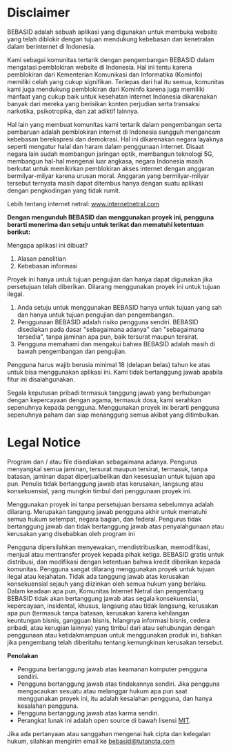# Disclaimer
BEBASID adalah sebuah aplikasi yang digunakan untuk membuka website yang telah diblokir dengan tujuan mendukung kebebasan dan kenetralan dalam berinternet di Indonesia.

Kami sebagai komunitas tertarik dengan pengembangan BEBASID dalam mengatasi pemblokiran website di Indonesia. Hal ini tentu karena pemblokiran dari Kementerian Komunikasi dan Informatika (Kominfo) memiliki celah yang cukup signifikan. Terlepas dari hal itu semua, komunitas kami juga mendukung pemblokiran dari Kominfo karena juga memiliki manfaat yang cukup baik untuk kesehatan internet Indonesia dikarenakan banyak dari mereka yang berisikan konten perjudian serta transaksi narkotika, psikotropika, dan zat adiktif lainnya.

Hal lain yang membuat komunitas kami tertarik dalam pengembangan serta pembaruan adalah pemblokiran internet di Indonesia sungguh mengancam kebebasan berekspresi dan demokrasi. Hal ini dikarenakan negara layaknya seperti mengatur halal dan haram dalam penggunaan internet. Disaat negara lain sudah membangun jaringan optik, membangun teknologi 5G, membangun hal-hal mengenai luar angkasa, negara Indonesia masih berkutat untuk memikirkan pemblokiran akses internet dengan anggaran bermilyar-milyar karena urusan moral. Anggaran yang bermilyar-milyar tersebut ternyata masih dapat ditembus hanya dengan suatu aplikasi dengan pengkodingan yang tidak rumit.

Lebih tentang internet netral: www.internetnetral.com

**Dengan mengunduh BEBASID dan menggunakan proyek ini, pengguna berarti menerima dan setuju untuk terikat dan mematuhi ketentuan berikut:**

Mengapa aplikasi ini dibuat?
1. Alasan penelitian
2. Kebebasan informasi

Proyek ini hanya untuk tujuan pengujian dan hanya dapat digunakan jika persetujuan telah diberikan. Dilarang menggunakan proyek ini untuk tujuan ilegal.

1. Anda setuju untuk menggunakan BEBASID hanya untuk tujuan yang sah dan hanya untuk tujuan pengujian dan pengembangan.
2. Penggunaan BEBASID adalah risiko pengguna sendiri. BEBASID disediakan pada dasar "sebagaimana adanya" dan "sebagaimana tersedia", tanpa jaminan apa pun, baik tersurat maupun tersirat.
3. Pengguna memahami dan mengakui bahwa BEBASID adalah masih di bawah pengembangan dan pengujian.

Pengguna harus wajib berusia minimal 18 (delapan belas) tahun ke atas untuk bisa menggunakan aplikasi ini. Kami tidak bertanggung jawab apabila fitur ini disalahgunakan.

Segala keputusan pribadi termasuk tanggung jawab yang berhubungan dengan kepercayaan dengan agama, termasuk dosa, kami serahkan sepenuhnya kepada pengguna. Menggunakan proyek ini berarti pengguna sepenuhnya paham dan siap menanggung semua akibat yang ditimbulkan.


# Legal Notice

Program dan / atau file disediakan sebagaimana adanya. Pengurus menyangkal semua jaminan, tersurat maupun tersirat, termasuk, tanpa batasan, jaminan dapat diperjualbelikan dan kesesuaian untuk tujuan apa pun. Penulis tidak bertanggung jawab atas kerusakan, langsung atau konsekuensial, yang mungkin timbul dari penggunaan proyek ini.

Menggunakan proyek ini tanpa persetujuan bersama sebelumnya adalah dilarang. Merupakan tanggung jawab pengguna akhir untuk mematuhi semua hukum setempat, negara bagian, dan federal. Pengurus tidak bertanggung jawab dan tidak bertanggung jawab atas penyalahgunaan atau kerusakan yang disebabkan oleh program ini

Pengguna dipersilahkan menyewakan, mendistribusikan, memodifikasi, menjual atau mentransfer proyek kepada pihak ketiga. BEBASID gratis untuk distribusi, dan modifikasi dengan ketentuan bahwa kredit diberikan kepada komunitas. Pengguna sangat dilarang menggunakan proyek untuk tujuan ilegal atau kejahatan. Tidak ada tanggung jawab atas kerusakan konsekuensial sejauh yang diizinkan oleh semua hukum yang berlaku. Dalam keadaan apa pun, Komunitas Internet Netral dan pengembang BEBASID tidak akan bertanggung jawab atas segala konsekuensial, kepercayaan, insidental, khusus, langsung atau tidak langsung, kerusakan apa pun (termasuk tanpa batasan, kerusakan karena kehilangan keuntungan bisnis, gangguan bisnis, hilangnya informasi bisnis, cedera pribadi, atau kerugian lainnya) yang timbul dari atau sehubungan dengan penggunaan atau ketidakmampuan untuk menggunakan produk ini, bahkan jika pengembang telah diberitahu tentang kemungkinan kerusakan tersebut.

**Penolakan**

- Pengguna bertanggung jawab atas keamanan komputer pengguna sendiri.
- Pengguna bertanggung jawab atas tindakannya sendiri. Jika pengguna mengacaukan sesuatu atau melanggar hukum apa pun saat menggunakan proyek ini, itu adalah kesalahan pengguna, dan hanya kesalahan pengguna.
- Pengguna bertanggung jawab atas karma sendiri.
- Perangkat lunak ini adalah open source di bawah lisensi [MIT](https://github.com/bebasid/bebasid/blob/master/LICENSE).

Jika ada pertanyaan atau sanggahan mengenai hak cipta dan kelegalan hukum, silahkan mengirim email ke bebasid@tutanota.com
